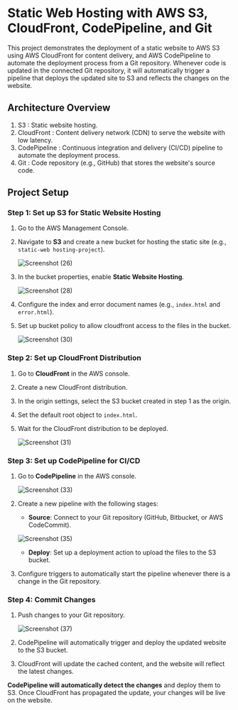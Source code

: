 # Static Web Hosting with AWS S3, CloudFront, CodePipeline, and Git

This project demonstrates the deployment of a static website to AWS S3 using AWS CloudFront for content delivery, and AWS CodePipeline to automate the deployment process from a Git repository. Whenever code is updated in the connected Git repository, it will automatically trigger a pipeline that deploys the updated site to S3 and reflects the changes on the website.

## Architecture Overview

1. S3 : Static website hosting.
2. CloudFront : Content delivery network (CDN) to serve the website with low latency.
3. CodePipeline : Continuous integration and delivery (CI/CD) pipeline to automate the deployment process.
4. Git : Code repository (e.g., GitHub) that stores the website's source code.

## Project Setup

### Step 1: Set up S3 for Static Website Hosting

1. Go to the AWS Management Console.
2. Navigate to **S3** and create a new bucket for hosting the static site (e.g., `static-web hosting-project`).
   
   ![Screenshot (26)](https://github.com/user-attachments/assets/13f5aa83-128d-4160-aa9d-6b8463c72be2)

4. In the bucket properties, enable **Static Website Hosting**.

   ![Screenshot (28)](https://github.com/user-attachments/assets/89fdda16-0317-44d4-a7bd-264da788c21e)

6. Configure the index and error document names (e.g., `index.html` and `error.html`).
7. Set up bucket policy to allow cloudfront access to the files in the bucket.

   ![Screenshot (30)](https://github.com/user-attachments/assets/b4f10dbb-5226-4288-a844-8c9e98914905)


### Step 2: Set up CloudFront Distribution

1. Go to **CloudFront** in the AWS console.
2. Create a new CloudFront distribution.
3. In the origin settings, select the S3 bucket created in step 1 as the origin.
4. Set the default root object to `index.html`.
5. Wait for the CloudFront distribution to be deployed.

   ![Screenshot (31)](https://github.com/user-attachments/assets/de7dc8c8-3d30-44a7-94ae-8b95c6fe3f9c)


### Step 3: Set up CodePipeline for CI/CD

1. Go to **CodePipeline** in the AWS console.

   ![Screenshot (33)](https://github.com/user-attachments/assets/9e634d6a-9bf9-4673-b9c3-e835bad184ad)

3. Create a new pipeline with the following stages:
   - **Source**: Connect to your Git repository (GitHub, Bitbucket, or AWS CodeCommit).
  
   ![Screenshot (35)](https://github.com/user-attachments/assets/4cb265b1-6271-43aa-bd57-3400cf9c0867)

   - **Deploy**: Set up a deployment action to upload the files to the S3 bucket.
4. Configure triggers to automatically start the pipeline whenever there is a change in the Git repository.

### Step 4: Commit Changes

1. Push changes to your Git repository.

   ![Screenshot (37)](https://github.com/user-attachments/assets/21215659-aa26-42ce-8471-d92513e4dcb9)

3. CodePipeline will automatically trigger and deploy the updated website to the S3 bucket.
4. CloudFront will update the cached content, and the website will reflect the latest changes.


**CodePipeline will automatically detect the changes** and deploy them to S3. Once CloudFront has propagated the update, your changes will be live on the website.



